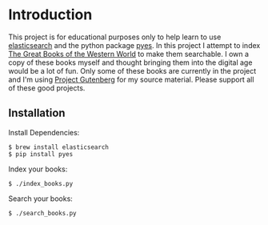 # Introduction

This project is for educational purposes only to help learn to use
[elasticsearch](http://www.elasticsearch.org) and the python package
[pyes](https://github.com/aparo/pyes).  In this project I attempt
to index [The Great Books of the Western World](http://en.wikipedia.org/wiki/Great_Books_of_the_Western_World)
to make them searchable.  I own a copy of these books myself and thought
bringing them into the digital age would be a lot of fun.  Only some of these
books are currently in the project and I'm using [Project Gutenberg](http://www.gutenberg.org/)
for my source material.  Please support all of these good projects.


## Installation

Install Dependencies:

    $ brew install elasticsearch
    $ pip install pyes

Index your books:

    $ ./index_books.py

Search your books:

    $ ./search_books.py
